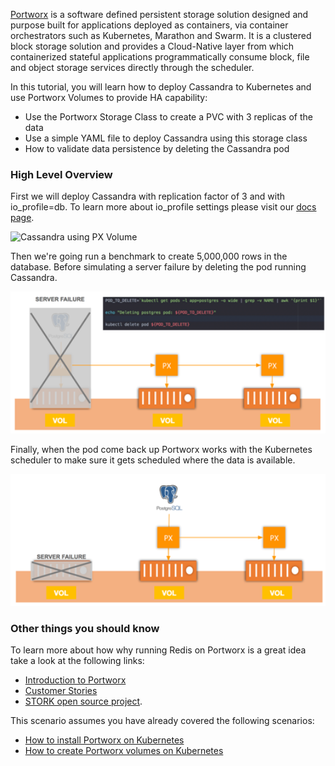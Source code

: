 [Portworx](https://portworx.com/) is a software defined persistent storage solution designed and purpose built for applications deployed as containers, via container orchestrators such as Kubernetes, Marathon and Swarm. It is a clustered block storage solution and provides a Cloud-Native layer from which containerized stateful applications programmatically consume block, file and object storage services directly through the scheduler.

In this tutorial, you will learn how to deploy Cassandra to Kubernetes and use Portworx Volumes to provide HA capability:
* Use the Portworx Storage Class to create a PVC with 3 replicas of the data
* Use a simple YAML file to deploy Cassandra using this storage class
* How to validate data persistence by deleting the Cassandra pod

### High Level Overview

First we will deploy Cassandra with replication factor of 3 and with io_profile=db. To learn more about io_profile settings please visit our [docs page](https://docs.portworx.com/maintain/performance/tuning.html#volume-granular-performance-tuning).

<img src="https://github.com/fmrtl73/katacoda-scenarios-1/blob/master/px-k8s-cassandra/images/cassandra-image1.png?raw=true" alt="Cassandra using PX Volume" style="width: 600px;"/>

Then we're going run a benchmark to create 5,000,000 rows in the database. Before simulating a server failure by deleting the pod running Cassandra.

<img src="https://github.com/fmrtl73/katacoda-scenarios-1/blob/master/px-k8s-cassandra/images/simulate-server-failure.png?raw=true" alt="Simulate Server Failure" style="width: 600px;"/>

Finally, when the pod come back up Portworx works with the Kubernetes scheduler to make sure it gets scheduled where the data is available.

<img src="https://github.com/fmrtl73/katacoda-scenarios-1/blob/master/px-k8s-cassandra/images/end-state.png?raw=true" alt="cassandra Pod is reattached to it's data" style="width: 600px;"/>


### Other things you should know

To learn more about how why running Redis on Portworx is a great idea take a look at the following links:
* [Introduction to Portworx](https://portworx.com/products/introduction/)
* [Customer Stories](https://portworx.com/customers/)
* [STORK open source project](https://portworx.com/stork-storage-orchestration-kubernetes/).


This scenario assumes you have already covered the following scenarios:
* [How to install Portworx on Kubernetes](https://www.katacoda.com/portworx/scenarios/deploy-px-k8s)
* [How to create Portworx volumes on Kubernetes](https://www.katacoda.com/portworx/scenarios/px-k8s-vol-basic)
